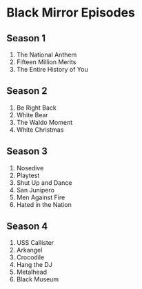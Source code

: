 # Black Mirror Episodes

## Season 1
1. The National Anthem
2. Fifteen Million Merits
3. The Entire History of You

## Season 2
1.  Be Right Back
2.  White Bear
3.  The Waldo Moment
4.  White Christmas

## Season 3
1.  Nosedive
2.  Playtest
3.  Shut Up and Dance
4.  San Junipero
5.  Men Against Fire
6.  Hated in the Nation

## Season 4
1. USS Callister
2. Arkangel
3. Crocodile
4. Hang the DJ
5. Metalhead
6. Black Museum
